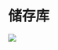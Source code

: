 # 储存库

[![](https://github-readme-stats.vercel.app/api/pin/?username=xiao-cao-x&repo=pixiv-func-desktop&theme=omni)](https://github.com/xiao-cao-x/pixiv-func-desktop)

